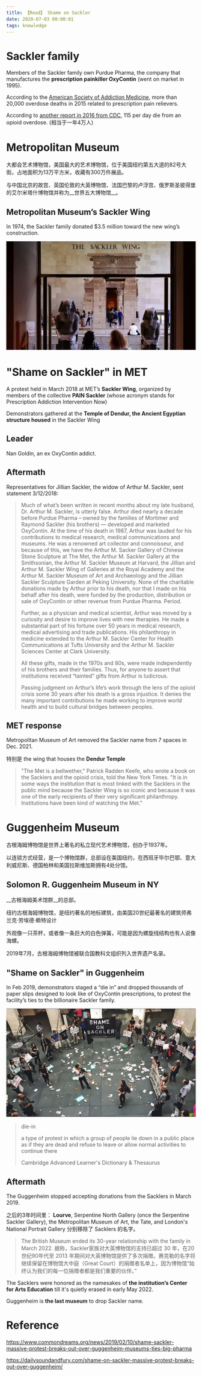 ```yaml
---
title: 【Read】 Shame on Sackler
date: 2020-07-03 00:00:01
tags: knowledge
---
```


# Sackler family

Members of the Sackler family own Purdue Pharma, the company that manufactures the __prescription painkiller OxyContin__ (went on market in 1995). 

According to the [American Society of Addiction Medicine](https://www.asam.org/docs/default-source/advocacy/opioid-addiction-disease-facts-figures.pdf), more than 20,000 overdose deaths in 2015 related to prescription pain relievers. 

According to [another report in 2016 from CDC](https://www.cdc.gov/mmwr/volumes/65/wr/mm655051e1.htm), 115 per day die from an opioid overdose. (相当于一年4万人)

# Metropolitan Museum

大都会艺术博物馆，美国最大的艺术博物馆，位于美国纽约第五大道的82号大街。占地面积为13万平方米，收藏有300万件展品。

与中国北京的故宫、英国伦敦的大英博物馆、法国巴黎的卢浮宫、俄罗斯圣彼得堡的艾尔米塔什博物馆并称为__世界五大博物馆__。

## Metropolitan Museum’s Sackler Wing

In 1974, the Sackler family donated $3.5 million toward the new wing’s construction. 

![](/images/sackler-met-ny.png)

# "Shame on Sackler" in MET

A protest held in March 2018 at MET’s __Sackler Wing__, organized by members of the collective __PAIN Sackler__ (whose acronym stands for Prescription Addiction Intervention Now)

Demonstrators gathered at the __Temple of Dendur, the Ancient Egyptian structure housed__ in the Sackler Wing

## Leader

Nan Goldin, an ex OxyContin addict.

## Aftermath

Representatives for Jillian Sackler, the widow of Arthur M. Sackler, sent statement 3/12/2018:

> Much of what’s been written in recent months about my late husband, Dr. Arthur M. Sackler, is utterly false. Arthur died nearly a decade before Purdue Pharma – owned by the families of Mortimer and Raymond Sackler (his brothers) — developed and marketed OxyContin. At the time of his death in 1987, Arthur was lauded for his contributions to medical research, medical communications and museums. He was a renowned art collector and connoisseur, and because of this, we have the Arthur M. Sacker Gallery of Chinese Stone Sculpture at The Met, the Arthur M. Sackler Gallery at the Smithsonian, the Arthur M. Sackler Museum at Harvard, the Jillian and Arthur M. Sackler Wing of Galleries at the Royal Academy and the Arthur M. Sackler Museum of Art and Archaeology and the Jillian Sackler Sculpture Garden at Peking University. None of the charitable donations made by Arthur prior to his death, nor that I made on his behalf after his death, were funded by the production, distribution or sale of OxyContin or other revenue from Purdue Pharma. Period.
>
> Further, as a physician and medical scientist, Arthur was moved by a curiosity and desire to improve lives with new therapies. He made a substantial part of his fortune over 50 years in medical research, medical advertising and trade publications. His philanthropy in medicine extended to the Arthur M. Sackler Center for Health Communications at Tufts University and the Arthur M. Sackler Sciences Center at Clark University.
>
> All these gifts, made in the 1970s and 80s, were made independently of his brothers and their families. Thus, for anyone to assert that institutions received “tainted” gifts from Arthur is ludicrous.
>
> Passing judgment on Arthur’s life’s work through the lens of the opioid crisis some 30 years after his death is a gross injustice. It denies the many important contributions he made working to improve world health and to build cultural bridges between peoples.

## MET response

Metropolitan Museum of Art removed the Sackler name from 7 spaces in Dec. 2021. 

特别是 the wing that houses the __Dendur Temple__

> "The Met is a bellwether," Patrick Radden Keefe, who wrote a book on the Sacklers and the opioid crisis, told the New York Times. "It is in some ways the institution that is most linked with the Sacklers in the public mind because the Sackler Wing is so iconic and because it was one of the early recipients of their very significant philanthropy. Institutions have been kind of watching the Met."

# Guggenheim Museum

古根海姆博物馆是世界上著名的私立现代艺术博物馆，创办于1937年。

以连锁方式经营，是一个博物馆群，总部设在美国纽约，在西班牙毕尔巴鄂、意大利威尼斯、德国柏林和美国拉斯维加斯拥有4处分馆。

## Solomon R. Guggenheim Museum in NY

__古根海姆美术馆群__的总部。

纽约古根海姆博物馆，是纽约著名的地标建筑，由美国20世纪最著名的建筑师弗兰克·劳埃德·赖特设计

外观像一只茶杯，或者像一条巨大的白色弹簧，可能是因为螺旋线结构也有人说像海螺。

2019年7月，古根海姆博物馆被联合国教科文组织列入世界遗产名录。

## "Shame on Sackler" in Guggenheim

In Feb 2019, demonstrators staged a “die in” and dropped thousands of paper slips designed to look like of OxyContin prescriptions, to protest the facility’s ties to the billionaire Sackler family.

![](/images/sackler-Guggenheim.png)

> die-in
> 
> a type of protest in which a group of people lie down in a public place as if they are dead and refuse to leave or allow normal activities to continue there
> 
> Cambridge Advanced Learner's Dictionary & Thesaurus

## Aftermath

The Guggenheim stopped accepting donations from the Sacklers in March 2019.

之后的3年时间里： __Lourve__, Serpentine North Gallery (once the Serpentine Sackler Gallery), the Metropolitan Museum of Art, the Tate, and London's National Portrait Gallery 分别移除了 Sacklers 的名字。 

> The British Museum ended its 30-year relationship with the family in March 2022. 据称，Sackler家族对大英博物馆的支持已超过 30 年，在20世纪90年代至 2013 年期间对大英博物馆提供了多次捐赠。赛克勒的名字将继续保留在博物馆大中庭（Great Court）的捐赠者名单上，因为博物馆“始终认为我们的每一位捐赠者都是我们重要的伙伴。”

The Sacklers were honored as the namesakes of __the institution’s Center for Arts Education__ till it's quietly erased in early May 2022.

Guggenheim is __the last museum__ to drop Sackler name. 

# Reference

https://www.commondreams.org/news/2019/02/10/shame-sackler-massive-protest-breaks-out-over-guggenheim-museums-ties-big-pharma

https://dailysoundandfury.com/shame-on-sackler-massive-protest-breaks-out-over-guggenheim/
